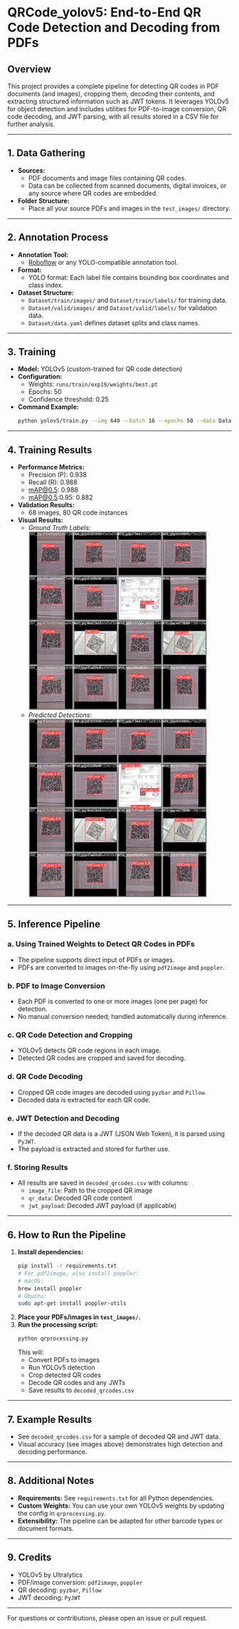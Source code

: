 # QRCode_yolov5: End-to-End QR Code Detection and Decoding from PDFs

## Overview
This project provides a complete pipeline for detecting QR codes in PDF documents (and images), cropping them, decoding their contents, and extracting structured information such as JWT tokens. It leverages YOLOv5 for object detection and includes utilities for PDF-to-image conversion, QR code decoding, and JWT parsing, with all results stored in a CSV file for further analysis.

---

## 1. Data Gathering
- **Sources:**
  - PDF documents and image files containing QR codes.
  - Data can be collected from scanned documents, digital invoices, or any source where QR codes are embedded.
- **Folder Structure:**
  - Place all your source PDFs and images in the `test_images/` directory.

---

## 2. Annotation Process
- **Annotation Tool:**
  - [Roboflow](https://roboflow.com/) or any YOLO-compatible annotation tool.
- **Format:**
  - YOLO format: Each label file contains bounding box coordinates and class index.
- **Dataset Structure:**
  - `Dataset/train/images/` and `Dataset/train/labels/` for training data.
  - `Dataset/valid/images/` and `Dataset/valid/labels/` for validation data.
  - `Dataset/data.yaml` defines dataset splits and class names.

---

## 3. Training
- **Model:** YOLOv5 (custom-trained for QR code detection)
- **Configuration:**
  - Weights: `runs/train/exp19/weights/best.pt`
  - Epochs: 50
  - Confidence threshold: 0.25
- **Command Example:**
  ```sh
  python yolov5/train.py --img 640 --batch 16 --epochs 50 --data Dataset/data.yaml --weights yolov5s.pt --project runs/train --name exp19
  ```

---

## 4. Training Results
- **Performance Metrics:**
  - Precision (P): 0.938
  - Recall (R): 0.988
  - mAP@0.5: 0.988
  - mAP@0.5:0.95: 0.882
- **Validation Results:**
  - 68 images, 80 QR code instances
- **Visual Results:**
  - *Ground Truth Labels:*
    <img src="runs/train/exp19/val_batch1_labels.jpg" width="400" />
  - *Predicted Detections:*
    <img src="runs/train/exp19/val_batch1_pred.jpg" width="400" />

---

## 5. Inference Pipeline
### a. Using Trained Weights to Detect QR Codes in PDFs
- The pipeline supports direct input of PDFs or images.
- PDFs are converted to images on-the-fly using `pdf2image` and `poppler`.

### b. PDF to Image Conversion
- Each PDF is converted to one or more images (one per page) for detection.
- No manual conversion needed; handled automatically during inference.

### c. QR Code Detection and Cropping
- YOLOv5 detects QR code regions in each image.
- Detected QR codes are cropped and saved for decoding.

### d. QR Code Decoding
- Cropped QR code images are decoded using `pyzbar` and `Pillow`.
- Decoded data is extracted for each QR code.

### e. JWT Detection and Decoding
- If the decoded QR data is a JWT (JSON Web Token), it is parsed using `PyJWT`.
- The payload is extracted and stored for further use.

### f. Storing Results
- All results are saved in `decoded_qrcodes.csv` with columns:
  - `image_file`: Path to the cropped QR image
  - `qr_data`: Decoded QR code content
  - `jwt_payload`: Decoded JWT payload (if applicable)

---

## 6. How to Run the Pipeline
1. **Install dependencies:**
   ```sh
   pip install -r requirements.txt
   # For pdf2image, also install poppler:
   # macOS:
   brew install poppler
   # Ubuntu:
   sudo apt-get install poppler-utils
   ```
2. **Place your PDFs/images in `test_images/`.**
3. **Run the processing script:**
   ```sh
   python qrprocessing.py
   ```
   This will:
   - Convert PDFs to images
   - Run YOLOv5 detection
   - Crop detected QR codes
   - Decode QR codes and any JWTs
   - Save results to `decoded_qrcodes.csv`

---

## 7. Example Results
- See `decoded_qrcodes.csv` for a sample of decoded QR and JWT data.
- Visual accuracy (see images above) demonstrates high detection and decoding performance.

---

## 8. Additional Notes
- **Requirements:** See `requirements.txt` for all Python dependencies.
- **Custom Weights:** You can use your own YOLOv5 weights by updating the config in `qrprocessing.py`.
- **Extensibility:** The pipeline can be adapted for other barcode types or document formats.

---

## 9. Credits
- YOLOv5 by Ultralytics
- PDF/image conversion: `pdf2image`, `poppler`
- QR decoding: `pyzbar`, `Pillow`
- JWT decoding: `PyJWT`

---

For questions or contributions, please open an issue or pull request. 